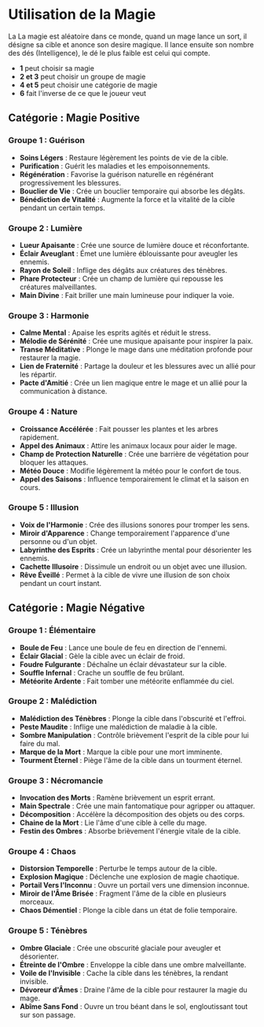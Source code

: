 # Utilisation de la Magie

La La magie est aléatoire dans ce monde, quand un mage lance un sort, il désigne sa cible et anonce son desire magique.
Il lance ensuite son nombre des dés (Intelligence), le dé le plus faible est celui qui compte.

- **1** peut choisir sa magie
- **2 et 3** peut choisir un groupe de magie
- **4 et 5** peut choisir une catégorie de magie 
- **6** fait l'inverse de ce que le joueur veut

## Catégorie : Magie Positive

### Groupe 1 : Guérison

- **Soins Légers** : Restaure légèrement les points de vie de la cible.
- **Purification** : Guérit les maladies et les empoisonnements.
- **Régénération** : Favorise la guérison naturelle en régénérant progressivement les blessures.
- **Bouclier de Vie** : Crée un bouclier temporaire qui absorbe les dégâts.
- **Bénédiction de Vitalité** : Augmente la force et la vitalité de la cible pendant un certain temps.

### Groupe 2 : Lumière

- **Lueur Apaisante** : Crée une source de lumière douce et réconfortante.
- **Éclair Aveuglant** : Émet une lumière éblouissante pour aveugler les ennemis.
- **Rayon de Soleil** : Inflige des dégâts aux créatures des ténèbres.
- **Phare Protecteur** : Crée un champ de lumière qui repousse les créatures malveillantes.
- **Main Divine** : Fait briller une main lumineuse pour indiquer la voie.

### Groupe 3 : Harmonie

- **Calme Mental** : Apaise les esprits agités et réduit le stress.
- **Mélodie de Sérénité** : Crée une musique apaisante pour inspirer la paix.
- **Transe Méditative** : Plonge le mage dans une méditation profonde pour restaurer la magie.
- **Lien de Fraternité** : Partage la douleur et les blessures avec un allié pour les répartir.
- **Pacte d'Amitié** : Crée un lien magique entre le mage et un allié pour la communication à distance.

### Groupe 4 : Nature

- **Croissance Accélérée** : Fait pousser les plantes et les arbres rapidement.
- **Appel des Animaux** : Attire les animaux locaux pour aider le mage.
- **Champ de Protection Naturelle** : Crée une barrière de végétation pour bloquer les attaques.
- **Météo Douce** : Modifie légèrement la météo pour le confort de tous.
- **Appel des Saisons** : Influence temporairement le climat et la saison en cours.

### Groupe 5 : Illusion

- **Voix de l'Harmonie** : Crée des illusions sonores pour tromper les sens.
- **Miroir d'Apparence** : Change temporairement l'apparence d'une personne ou d'un objet.
- **Labyrinthe des Esprits** : Crée un labyrinthe mental pour désorienter les ennemis.
- **Cachette Illusoire** : Dissimule un endroit ou un objet avec une illusion.
- **Rêve Éveillé** : Permet à la cible de vivre une illusion de son choix pendant un court instant.

## Catégorie : Magie Négative

### Groupe 1 : Élémentaire

- **Boule de Feu** : Lance une boule de feu en direction de l'ennemi.
- **Éclair Glacial** : Gèle la cible avec un éclair de froid.
- **Foudre Fulgurante** : Déchaîne un éclair dévastateur sur la cible.
- **Souffle Infernal** : Crache un souffle de feu brûlant.
- **Météorite Ardente** : Fait tomber une météorite enflammée du ciel.

### Groupe 2 : Malédiction

- **Malédiction des Ténèbres** : Plonge la cible dans l'obscurité et l'effroi.
- **Peste Maudite** : Inflige une malédiction de maladie à la cible.
- **Sombre Manipulation** : Contrôle brièvement l'esprit de la cible pour lui faire du mal.
- **Marque de la Mort** : Marque la cible pour une mort imminente.
- **Tourment Éternel** : Piège l'âme de la cible dans un tourment éternel.

### Groupe 3 : Nécromancie

- **Invocation des Morts** : Ramène brièvement un esprit errant.
- **Main Spectrale** : Crée une main fantomatique pour agripper ou attaquer.
- **Décomposition** : Accélère la décomposition des objets ou des corps.
- **Chaine de la Mort** : Lie l'âme d'une cible à celle du mage.
- **Festin des Ombres** : Absorbe brièvement l'énergie vitale de la cible.

### Groupe 4 : Chaos

- **Distorsion Temporelle** : Perturbe le temps autour de la cible.
- **Explosion Magique** : Déclenche une explosion de magie chaotique.
- **Portail Vers l'Inconnu** : Ouvre un portail vers une dimension inconnue.
- **Miroir de l'Âme Brisée** : Fragment l'âme de la cible en plusieurs morceaux.
- **Chaos Démentiel** : Plonge la cible dans un état de folie temporaire.

### Groupe 5 : Ténèbres

- **Ombre Glaciale** : Crée une obscurité glaciale pour aveugler et désorienter.
- **Étreinte de l'Ombre** : Enveloppe la cible dans une ombre malveillante.
- **Voile de l'Invisible** : Cache la cible dans les ténèbres, la rendant invisible.
- **Dévoreur d'Âmes** : Draine l'âme de la cible pour restaurer la magie du mage.
- **Abîme Sans Fond** : Ouvre un trou béant dans le sol, engloutissant tout sur son passage.
